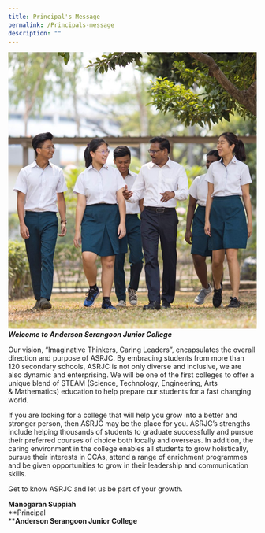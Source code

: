 ```yaml
---
title: Principal's Message
permalink: /Principals-message
description: ""
---
```

![](/images/Principal's%20message%20image.jpg)
**_Welcome to Anderson Serangoon Junior College_**

Our vision, “Imaginative Thinkers, Caring Leaders”, encapsulates the overall direction and purpose of ASRJC. By embracing students from more than 120 secondary schools, ASRJC is not only diverse and inclusive, we are also dynamic and enterprising. We will be one of the first colleges to offer a unique blend of STEAM (Science, Technology, Engineering, Arts & Mathematics) education to help prepare our students for a fast changing world.  

If you are looking for a college that will help you grow into a better and stronger person, then ASRJC may be the place for you. ASRJC’s strengths include helping thousands of students to graduate successfully and pursue their preferred courses of choice both locally and overseas. In addition, the caring environment in the college enables all students to grow holistically, pursue their interests in CCAs, attend a range of enrichment programmes and be given opportunities to grow in their leadership and communication skills.            

Get to know ASRJC and let us be part of your growth.

**Manogaran Suppiah**  
**Principal  
****Anderson Serangoon Junior College**